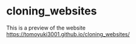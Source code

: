 # cloning_websites

This is a preview of the website https://tomoyuki3001.github.io/cloning_websites/
